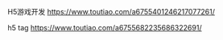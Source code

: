 H5游戏开发
https://www.toutiao.com/a6755401246217077261/

h5 tag
https://www.toutiao.com/a6755682235686322691/
